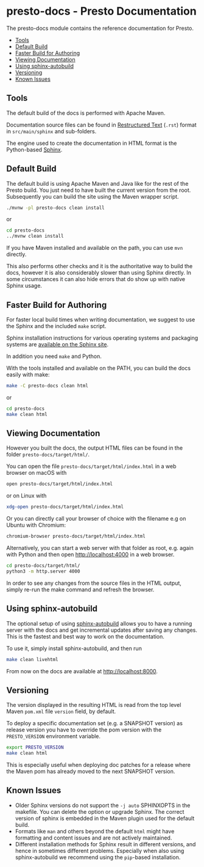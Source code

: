 # presto-docs - Presto Documentation

The presto-docs module contains the reference documentation for Presto.

- [Tools](#tools)
- [Default Build](#default-build)
- [Faster Build for Authoring](#faster-build-for-authoring)
- [Viewing Documentation](#viewing-documentation)
- [Using sphinx-autobuild](#using-sphinx-autobuild)
- [Versioning](#versioning)
- [Known Issues](#known-issues)

## Tools

The default build of the docs is performed with Apache Maven.

Documentation source files can be found in [Restructured
Text](https://en.wikipedia.org/wiki/ReStructuredText) (`.rst`) format in
`src/main/sphinx` and sub-folders.

The engine used to create the documentation in HTML format is the Python-based
[Sphinx](https://www.sphinx-doc.org).

## Default Build

The default build is using Apache Maven and Java like for the rest of the
Presto build. You just need to have built the current version from the root.
Subsequently you can build the site using the Maven wrapper script.

```bash
./mvnw -pl presto-docs clean install
```

or

```bash
cd presto-docs
../mvnw clean install
```

If you have Maven installed and available on the path, you can use `mvn`
directly.

This also performs other checks and it is the authoritative way to build the
docs, however it is also considerably slower than using Sphinx directly. In some
circumstances it can also hide errors that do show up with native Sphinx usage.

## Faster Build for Authoring

For faster local build times when writing documentation, we suggest to use the
Sphinx and the included `make` script.

Sphinx installation instructions for various operating systems and packaging
systems are [available on the Sphinx site](https://www.sphinx-doc.org/en/master/usage/installation.html).

In addition you need `make` and Python.

With the tools installed and available on the PATH, you can build the docs
easily with make:

```bash
make -C presto-docs clean html
```

or

```bash
cd presto-docs
make clean html
```

## Viewing Documentation

However you built the docs, the output HTML files can be found in the folder
`presto-docs/target/html/`.

You can open the file `presto-docs/target/html/index.html` in a web browser on
macOS with

```bash
open presto-docs/target/html/index.html
```

or on Linux with

```bash
xdg-open presto-docs/target/html/index.html
```

Or you can directly call your browser of choice with the filename e.g on Ubuntu
with Chromium:

```bash
chromium-browser presto-docs/target/html/index.html
```

Alternatively, you can start a web server with that folder as root, e.g. again
with Python and then open [http://localhost:4000](http://localhost:4000) in a
web browser.

```bash
cd presto-docs/target/html/
python3 -m http.server 4000
```

In order to see any changes from the source files in the HTML output, simply
re-run the make command and refresh the browser.

## Using sphinx-autobuild

The optional setup of using
[sphinx-autobuild](https://pypi.org/project/sphinx-autobuild/) allows you to
have a running server with the docs and get incremental updates after saving any
changes. This is the fastest and best way to work on the documentation.

To use it, simply install sphinx-autobuild, and then run

```bash
make clean livehtml
```

From now on the docs are available at
[http://localhost:8000](http://localhost:8000).

## Versioning

The version displayed in the resulting HTML is read from the top level Maven
`pom.xml` file `version` field, by default.

To deploy a specific documentation set (e.g. a SNAPSHOT version) as release
version you have to override the pom version with the `PRESTO_VERSION`
environment variable.

```bash
export PRESTO_VERSION
make clean html
```

This is especially useful when deploying doc patches for a release where the
Maven pom has already moved to the next SNAPSHOT version.

## Known Issues

- Older Sphinx versions do not support the `-j auto` SPHINXOPTS in the makefile.
  You can delete the option or upgrade Sphinx. The correct version of sphinx is
  embedded in the Maven plugin used for the default build.
- Formats like `man` and others beyond the default `html` might have formatting
  and content issues and are not actively maintained.
- Different installation methods for Sphinx result in different versions, and
  hence in sometimes different problems. Especially when also using
  sphinx-autobuild we recommend using the `pip`-based installation.

